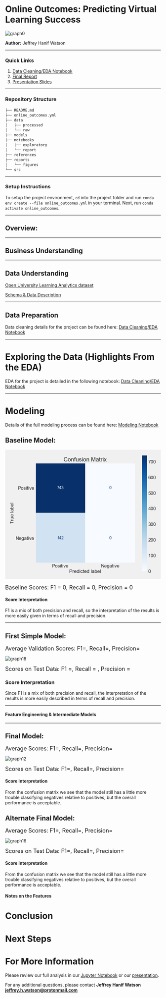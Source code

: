 # Online Outcomes: Predicting Virtual Learning Success

![graph0](./reports/figures/aug_neg.png)

**Author:** Jeffrey Hanif Watson
***
### Quick Links
1. [Data Cleaning/EDA Notebook](./notebooks/exploratory/cleaning_eda.ipynb)
2. [Final Report](./notebooks/report/report.ipynb)
3. [Presentation Slides](./reports/presentation.pdf)
***
### Repository Structure

```
├── README.md
├── online_outcomes.yml
├── data
│   ├── processed
│   └── raw
├── models
├── notebooks
│   ├── exploratory
│   └── report
├── references
├── reports
│   └── figures
└── src
```
***
### Setup Instructions
To setup the project environment, `cd` into the project folder and run `conda env create --file
online_outcomes.yml` in your terminal. Next, run `conda activate online_outcomes`.
***
## Overview:

***
## Business Understanding
 
***
## Data Understanding
[Open University Learning Analytics dataset](https://analyse.kmi.open.ac.uk/open_dataset) 

[Schema & Data Description](https://analyse.kmi.open.ac.uk/open_dataset#description)

***
## Data Preparation
Data cleaning details for the project can be found here:
[Data Cleaning/EDA Notebook](./notebooks/exploratory/cleaning_eda.ipynb)

***
# Exploring the  Data (Highlights From the EDA)
EDA for the project is detailed in the following notebook: [Data Cleaning/EDA Notebook](./notebooks/exploratory/cleaning_eda.ipynb)

***
# Modeling

Details of the full modeling process can be found here:
[Modeling Notebook](./notebooks/exploratory/modeling_eda.ipynb)


## Baseline Model:

![graph8](./reports/figures/dummy.png)

<font size="4">Baseline Scores: F1 = 0, Recall = 0, Precision = 0</font>

#### Score Interpretation
F1 is a mix of both precision and recall, so the interpretation of the results is more easily given in terms of recall and precision. 

***
## First Simple Model:

<font size="4">Average Validation Scores: F1=, Recall=, Precision=</font>



![graph18](./reports/figures/baseline_cm.png)

<font size="4">Scores on Test Data: F1 =, Recall = , Precision = </font>

### Score Interpretation
Since F1 is a mix of both precision and recall, the interpretation of the results is more easily described in terms of recall and precision. 

***
#### Feature Engineering & Intermediate Models

***
## Final Model:
<font size="4"> </font>

<font size="4">Average Scores: F1=, Recall=, Precision=</font>

![graph12](./reports/figures/tuned_logreg_cm.png)

<font size="4">Scores on Test Data: F1=, Recall=, Precision=</font>

#### Score Interpretation
From the confusion matrix we see that the model still has a little more trouble classifying negatives relative to positives, but the overall performance is acceptable.


## Alternate Final Model:  
<font size="4"></font>

<font size="4">Average Scores: F1=, Recall=, Precision=</font>


![graph16](./reports/figures/tuned_rf_cm.png)

<font size="4">Scores on Test Data: F1=, Recall=, Precision=</font>

#### Score Interpretation
From the confusion matrix we see that the model still has a little more trouble classifying negatives relative to positives, but the overall performance is acceptable.

#### Notes on the Features

# Conclusion


# Next Steps

# For More Information

Please review our full analysis in our [Jupyter Notebook](./notebooks/report/report.ipynb) or our [presentation](./reports/presentation.pdf).

For any additional questions, please contact **Jeffrey Hanif Watson jeffrey.h.watson@protonmail.com**
